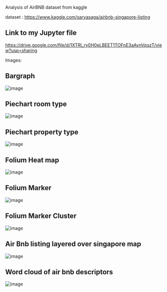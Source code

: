 
Analysis of AirBNB dataset from kaggle

dataset : https://www.kaggle.com/sarvasaga/airbnb-singapore-listing

Link to my Jupyter file
-------------------------

https://drive.google.com/file/d/1XTRl_ry0H0eLBEET1TOFnE3aAvnVpszT/view?usp=sharing

Images:

Bargraph
-----------------------------------
![image](https://user-images.githubusercontent.com/101113901/158764524-46f8d389-6dbf-4470-acd5-8698062983af.png)

Piechart room type
-----------------------------------
![image](https://user-images.githubusercontent.com/101113901/158764607-6e2dac60-cf46-4b33-af40-e8f061d9ed24.png)

Piechart property type
-----------------------------------
![image](https://user-images.githubusercontent.com/101113901/158764660-c6518e0b-71b9-426f-8d32-0d426d2bfcd7.png)

Folium Heat map
-----------------------------------
![image](https://user-images.githubusercontent.com/101113901/158764718-52cdeb3f-fe97-4f0f-bc03-c35e61d7fcd6.png)

Folium Marker
-----------------------------------
![image](https://user-images.githubusercontent.com/101113901/158764778-40611200-cfd3-481e-bd34-360af738b3d1.png)

Folium Marker Cluster
-----------------------------------
![image](https://user-images.githubusercontent.com/101113901/158764827-66322930-f2ef-4b58-9f37-7a151406bdd2.png)

Air Bnb listing layered over singapore map
-----------------------------------
![image](https://user-images.githubusercontent.com/101113901/158764943-d3ac3d37-fe19-48d4-8249-7cff24d8878a.png)

Word cloud of air bnb descriptors
-----------------------------------
![image](https://user-images.githubusercontent.com/101113901/158765172-f1d1f706-43b2-49a4-a0a0-0c8f1d67ce4d.png)
